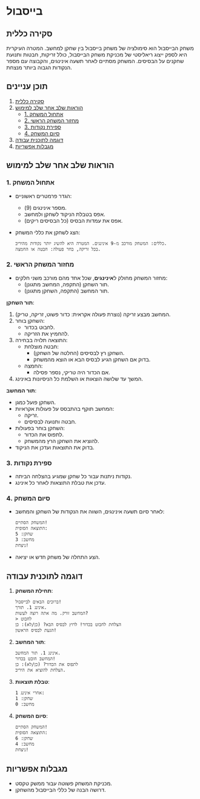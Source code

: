 # בייסבול

## סקירה כללית

משחק הבייסבול הוא סימולציה של משחק בייסבול בין שחקן למחשב. המטרה העיקרית היא לספק ייצוג ריאליסטי של מכניקת משחק הבייסבול, כולל זריקות, חבטות ותנועת שחקנים על הבסיסים. המשחק מסתיים לאחר תשעה אינינגים, והקבוצה עם מספר הנקודות הגבוה ביותר מנצחת.

## תוכן עניינים

1. [סקירה כללית](#סקירה-כללית)
2. [הוראות שלב אחר שלב למימוש](#הוראות-שלב-אחר-שלב-למימוש)
   - [1. אתחול המשחק](#1-אתחול-המשחק)
   - [2. מחזור המשחק הראשי](#2-מחזור-המשחק-הראשי)
   - [3. ספירת נקודות](#3-ספירת-נקודות)
   - [4. סיום המשחק](#4-סיום-המשחק)
3. [דוגמה לתוכנית עבודה](#דוגמה-לתוכנית-עבודה)
4. [מגבלות אפשריות](#מגבלות-אפשריות)

## הוראות שלב אחר שלב למימוש

### 1. אתחול המשחק

   - הגדר פרמטרים ראשוניים:
     - מספר אינינגים (9).
     - אפס בטבלת הניקוד לשחקן ולמחשב.
     - אפס את עמדות הבסיס (כל הבסיסים ריקים).

   - הצג לשחקן את כללי המשחק:
     ```
     כללים: המשחק מורכב מ-9 אינינגים. המטרה היא להשיג יותר נקודות מהיריב.
     בכל זריקה, בחר פעולה: חבטה או החמצה.
     ```

### 2. מחזור המשחק הראשי

   - מחזור המשחק מחולק ל**אינינגים**, שכל אחד מהם מורכב משני חלקים:
     - תור השחקן (התקפה, המחשב מתגונן).
     - תור המחשב (התקפה, השחקן מתגונן).

   **תור השחקן**:
   1. המחשב מבצע זריקה (נוצרת פעולה אקראית: כדור פשוט, זריקה, טריק).
   2. השחקן בוחר:
      - לחבוט בכדור.
      - להחמיץ את הזריקה.
   3. התוצאה תלויה בבחירה:
      - חבטה מוצלחת:
        - השחקן רץ לבסיסים (החלטה של השחקן).
        - בדוק אם השחקן הגיע לבסיס הבא או הוצא מהמשחק.
      - החמצה:
        - אם הכדור היה טריקי, נספר פסילה.
   4. המשך עד שלושה הוצאות או השלמת כל הניסיונות באינינג.

   **תור המחשב**:
   - השחקן פועל כמגן.
   - המחשב תוקף בהתבסס על פעולות אקראיות:
     - זריקה.
     - חבטה ותנועה לבסיסים.
   - השחקן בוחר בפעולות:
     - לתפוס את הכדור.
     - להוציא את השחקן הרץ מהמשחק.
   - בדוק את התוצאות ועדכן את הניקוד.

### 3. ספירת נקודות

   - נקודות ניתנות עבור כל שחקן שמגיע בהצלחה הביתה.
   - עדכן את טבלת התוצאות לאחר כל אינינג.

### 4. סיום המשחק

   - לאחר סיום תשעה אינינגים, השווה את הנקודות של השחקן והמחשב:
     ```
     המשחק הסתיים!
     התוצאה הסופית:
     שחקן: 5
     מחשב: 3
     ניצחת!
     ```
   - הצע התחלה של משחק חדש או יציאה.

## דוגמה לתוכנית עבודה

1. **תחילת המשחק**:
   ```
   ברוכים הבאים לבייסבול!
   אינינג 1. תורך.
   המחשב זורק. מה אתה רוצה לעשות?
   > לחבוט
   הצלחת לחבוט בכדור! לרוץ לבסיס הבא? (כן/לא): כן
   הגעת לבסיס הראשון!
   ```

2. **תור המחשב**:
   ```
   אינינג 1. תור המחשב.
   המחשב חובט בכדור!
   לתפוס את הכדור? (כן/לא): כן
   הצלחת להוציא את היריב.
   ```

3. **טבלת תוצאות**:
   ```
   אחרי אינינג 1:
   שחקן: 1
   מחשב: 0
   ```

4. **סיום המשחק**:
   ```
   המשחק הסתיים!
   התוצאה הסופית:
   שחקן: 6
   מחשב: 4
   ניצחת!
   ```

## מגבלות אפשריות

- מכניקת המשחק פשוטה עבור ממשק טקסט.
- דרושה הבנה של כללי הבייסבול מהשחקן.